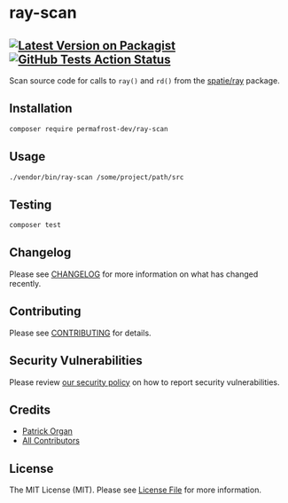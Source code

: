 # ray-scan

[![Latest Version on Packagist](https://img.shields.io/packagist/v/permafrost-dev/ray-scan.svg?style=flat-square)](https://packagist.org/packages/permafrost-dev/ray-scan)
[![GitHub Tests Action Status](https://github.com/permafrost-dev/ray-scan/actions/workflows/run-tests.yml/badge.svg)](https://github.com/permafrost-dev/ray-scan/actions/workflows/run-tests.yml)
---

Scan source code for calls to `ray()` and `rd()` from the [spatie/ray](https://github.com/spatie/ray) package.

## Installation

```bash
composer require permafrost-dev/ray-scan
```

## Usage

```bash
./vendor/bin/ray-scan /some/project/path/src
```

## Testing

```bash
composer test
```

## Changelog

Please see [CHANGELOG](CHANGELOG.md) for more information on what has changed recently.

## Contributing

Please see [CONTRIBUTING](.github/CONTRIBUTING.md) for details.

## Security Vulnerabilities

Please review [our security policy](../../security/policy) on how to report security vulnerabilities.

## Credits

- [Patrick Organ](https://github.com/patinthehat)
- [All Contributors](../../contributors)

## License

The MIT License (MIT). Please see [License File](LICENSE.md) for more information.
